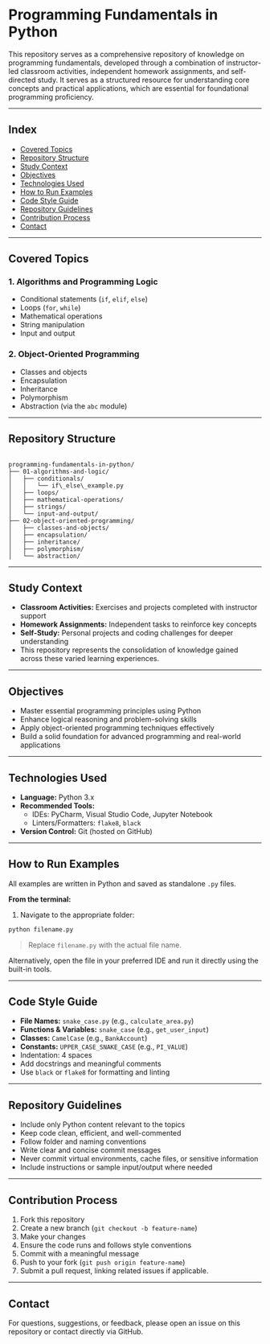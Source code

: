 
# Programming Fundamentals in Python

This repository serves as a comprehensive repository of knowledge on programming fundamentals, developed through a combination of instructor-led classroom activities, independent homework assignments, and self-directed study. It serves as a structured resource for understanding core concepts and practical applications, which are essential for foundational programming proficiency.

---

## Index

- [Covered Topics](#covered-topics)  
- [Repository Structure](#repository-structure)  
- [Study Context](#study-context)  
- [Objectives](#objectives)  
- [Technologies Used](#technologies-used)  
- [How to Run Examples](#how-to-run-examples)  
- [Code Style Guide](#code-style-guide)  
- [Repository Guidelines](#repository-guidelines)  
- [Contribution Process](#contribution-process)  
- [Contact](#contact) 

---

## Covered Topics

### 1. Algorithms and Programming Logic

- Conditional statements (`if`, `elif`, `else`)  
- Loops (`for`, `while`)  
- Mathematical operations  
- String manipulation  
- Input and output  

### 2. Object-Oriented Programming

- Classes and objects  
- Encapsulation  
- Inheritance  
- Polymorphism  
- Abstraction (via the `abc` module)  

---

## Repository Structure

```

programming-fundamentals-in-python/
├── 01-algorithms-and-logic/
│   ├── conditionals/
│   │   └── if\_else\_example.py
│   ├── loops/
│   ├── mathematical-operations/
│   ├── strings/
│   └── input-and-output/
├── 02-object-oriented-programming/
│   ├── classes-and-objects/
│   ├── encapsulation/
│   ├── inheritance/
│   ├── polymorphism/
│   └── abstraction/

````

---

## Study Context

- **Classroom Activities:** Exercises and projects completed with instructor support  
- **Homework Assignments:** Independent tasks to reinforce key concepts  
- **Self-Study:** Personal projects and coding challenges for deeper understanding  
- This repository represents the consolidation of knowledge gained across these varied learning experiences.

---

## Objectives

- Master essential programming principles using Python  
- Enhance logical reasoning and problem-solving skills  
- Apply object-oriented programming techniques effectively  
- Build a solid foundation for advanced programming and real-world applications  

---

## Technologies Used

- **Language:** Python 3.x  
- **Recommended Tools:**  
  - IDEs: PyCharm, Visual Studio Code, Jupyter Notebook  
  - Linters/Formatters: `flake8`, `black`  
- **Version Control:** Git (hosted on GitHub)

---

## How to Run Examples

All examples are written in Python and saved as standalone `.py` files.

**From the terminal:**

1. Navigate to the appropriate folder:  
```bash
python filename.py
````

> Replace `filename.py` with the actual file name.

Alternatively, open the file in your preferred IDE and run it directly using the built-in tools.

---

## Code Style Guide

* **File Names:** `snake_case.py` (e.g., `calculate_area.py`)
* **Functions & Variables:** `snake_case` (e.g., `get_user_input`)
* **Classes:** `CamelCase` (e.g., `BankAccount`)
* **Constants:** `UPPER_CASE_SNAKE_CASE` (e.g., `PI_VALUE`)
* Indentation: 4 spaces
* Add docstrings and meaningful comments
* Use `black` or `flake8` for formatting and linting

---

## Repository Guidelines

* Include only Python content relevant to the topics
* Keep code clean, efficient, and well-commented
* Follow folder and naming conventions
* Write clear and concise commit messages
* Never commit virtual environments, cache files, or sensitive information
* Include instructions or sample input/output where needed

---

## Contribution Process

1. Fork this repository
2. Create a new branch (`git checkout -b feature-name`)
3. Make your changes
4. Ensure the code runs and follows style conventions
5. Commit with a meaningful message
6. Push to your fork (`git push origin feature-name`)
7. Submit a pull request, linking related issues if applicable.

---

## Contact

For questions, suggestions, or feedback, please open an issue on this repository or contact directly via GitHub.
